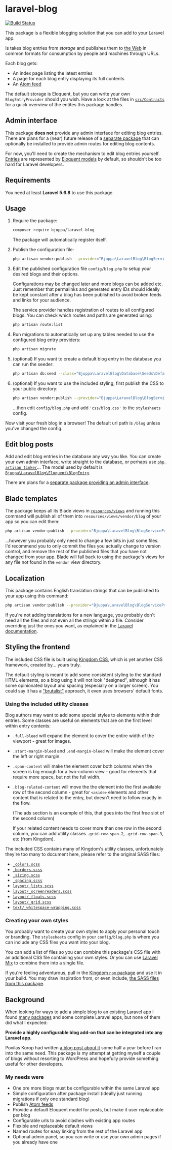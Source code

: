 # laravel-blog

[![Build Status](https://travis-ci.org/bjuppa/laravel-blog.svg?branch=master)](https://travis-ci.org/bjuppa/laravel-blog)

This package is a flexible blogging solution that you can add to your Laravel app.

Is takes blog entries from *storage* and publishes them to
[the Web](https://en.wikipedia.org/wiki/World_Wide_Web)
in common formats for consumption by people and machines through URLs.

Each blog gets:

- An index page listing the latest entries
- A page for each blog entry displaying its full contents
- An [Atom feed](https://en.wikipedia.org/wiki/Atom_(standard))

The default storage is Eloquent, but you can write your own `BlogEntryProvider` should you wish.
Have a look at the files in [`src/Contracts`](https://github.com/bjuppa/laravel-blog/tree/master/src/Contracts)
for a quick overview of the entites this package handles.

## Admin interface

This package **does not** provide any admin interface for editing blog entries.
There are plans for a (near) future release of a
[separate package](https://packagist.org/packages/bjuppa/laravel-blog-admin)
that can optionally be installed to provide admin routes for editing blog contents.

For now, you'll need to create the mechanism to edit blog entries yourself.
[Entries](https://github.com/bjuppa/laravel-blog/blob/master/src/Eloquent/BlogEntry.php)
are represented by [Eloquent models](https://laravel.com/docs/eloquent) by default,
so shouldn't be too hard for Laravel developers.

## Requirements

You need at least **Laravel 5.6.8** to use this package.

## Usage

1. Require the package:

    ```bash
    composer require bjuppa/laravel-blog
    ```

    The package will automatically register itself.

2. Publish the configuration file:

    ```bash
    php artisan vendor:publish --provider="Bjuppa\LaravelBlog\BlogServiceProvider" --tag="blog-config"
    ```

3. Edit the published configuration file `config/blog.php` to setup your desired blogs and their options.

    Configurations may be changed later and more blogs can be added etc.
    Just remember that permalinks and generated entry IDs should ideally be kept constant
    after a blog has been published to avoid broken feeds and links for your audience.

    The service provider handles registration of routes to all configured blogs.
    You can check which routes and paths are generated using:

    ```bash
    php artisan route:list
    ```

4. Run migrations to automatically set up any tables needed to use the configured blog entry providers:

    ```bash
    php artisan migrate
    ```

5. (optional) If you want to create a default blog entry in the database you can run the seeder:

    ```bash
    php artisan db:seed --class="Bjuppa\LaravelBlog\Database\Seeds\DefaultBlogEntrySeeder"
    ```

6. (optional) If you want to use the included styling, first publish the CSS to your public directory:

    ```bash
    php artisan vendor:publish --provider="Bjuppa\LaravelBlog\BlogServiceProvider" --tag="blog-styling"
    ```

    ...then edit `config/blog.php` and add `'css/blog.css'` to the `stylesheets` config.

Now visit your fresh blog in a browser!
The default url path is `/blog` unless you've changed the config.

## Edit blog posts

Add and edit blog entries in the database any way you like.
You can create your own admin interface, write straight to the database, or perhaps use
[`php artisan tinker`](https://laravel.com/docs/artisan#introduction)...
The model used by default is
[`Bjuppa\LaravelBlog\Eloquent\BlogEntry`](https://github.com/bjuppa/laravel-blog/blob/master/src/Eloquent/BlogEntry.php).

There are plans for a [separate package providing an admin interface](#admin-interface).

## Blade templates

The package keeps all its Blade views in [`resources/views`](https://github.com/bjuppa/laravel-blog/tree/master/resources/views)
and running this command will publish all of them into `resources/views/vendor/blog` of your app so you can edit them:

```bash
php artisan vendor:publish --provider="Bjuppa\LaravelBlog\BlogServiceProvider" --tag="blog-views"
```

...however you probably only need to change a few bits in just some files.
I'd recommend you to only commit the files you actually change to version control,
and remove the rest of the published files that you have not changed from your app.
Blade will fall back to using the package's views for any file not found in the `vendor` view directory.

## Localization

This package contains English translation strings that can be published to your app using this command:

```bash
php artisan vendor:publish --provider="Bjuppa\LaravelBlog\BlogServiceProvider" --tag="blog-translations"
```

If you're not adding translations for a new language,
you probably don't need all the files and not even all the strings within a file.
Consider overriding just the ones you want, as explained in the
[Laravel documentation](https://laravel.com/docs/localization#overriding-package-language-files).

## Styling the frontend

The included CSS file is built using [Kingdom CSS](https://bjuppa.github.io/kingdom/),
which is yet another CSS framework, created by... yours truly.

The default styling is meant to add some consistent styling to the standard HTML elements,
so a blog using it will not look "designed", although it has some opinionated layout and spacing
(especially on a larger screen).
You could say it has a ["brutalist"](https://brutalist-web.design) approach,
it even uses browsers' default fonts.

### Using the included utility classes

Blog authors may want to add some special styles to elements within their entries.
Some classes are useful on elements that are on the first level within entry contents:

- `.full-bleed` will expand the element to cover the entire width of the viewport - great for images.
- `.start-margin-bleed` and `.end-margin-bleed` will make the element cover the left or right margin.
- `.span-content` will make the element cover both columns when the screen is big enough for a two-column view -
  good for elements that require more space, but not the full width.
- `.blog-related-content` will move the the element into the first available row of the second column -
  great for `<aside>` elements and other content that is related to the entry,
  but doesn't need to follow exactly in the flow.

  (The ads section is an example of this, that goes into the first free slot of the second column)

  If your related content needs to cover more than one row in the second column,
  you can add utility classes `.grid-row-span-2`, `.grid-row-span-3`, etc (from Kingdom).

The included CSS contains many of Kingdom's utility classes, unfortunately they're too many to document here,
please refer to the original SASS files:

- [`_colors.scss`](https://github.com/bjuppa/kingdom/blob/master/src/utilities/_colors.scss)
- [`_borders.scss`](https://github.com/bjuppa/kingdom/blob/master/src/utilities/_borders.scss)
- [`_sizing.scss`](https://github.com/bjuppa/kingdom/blob/master/src/utilities/_sizing.scss)
- [`_spacing.scss`](https://github.com/bjuppa/kingdom/blob/master/src/utilities/_spacing.scss)
- [`layout/_lists.scss`](https://github.com/bjuppa/kingdom/blob/master/src/utilities/layout/_lists.scss)
- [`layout/_screenreaders.scss`](https://github.com/bjuppa/kingdom/blob/master/src/utilities/layout/_screenreaders.scss)
- [`layout/_floats.scss`](https://github.com/bjuppa/kingdom/blob/master/src/utilities/layout/_floats.scss)
- [`layout/_grid.scss`](https://github.com/bjuppa/kingdom/blob/master/src/utilities/layout/_grid.scss)
- [`text/_whitespace-wrapping.scss`](https://github.com/bjuppa/kingdom/blob/master/src/utilities/text/_whitespace-wrapping.scss)

### Creating your own styles

You probably want to create your own styles to apply your personal touch or branding.
The `stylesheets` config in your `config/blog.php` is where you can include any CSS files you want into your blog.

You can add a list of files so you can combine this package's CSS file with an additional
CSS file containing your own styles.
Or you can use [Laravel Mix](https://laravel.com/docs/mix) to combine them into a single file.

If you're feeling adventurous, pull in the [Kingdom `npm` package](https://www.npmjs.com/package/kingdom-css)
and use it in your build.
You may draw inspiration from, or even include, [the SASS files from this package](https://github.com/bjuppa/laravel-blog/tree/master/resources/sass).

## Background

When looking for ways to add a simple blog to an existing Laravel app I found
[many packages](https://packagist.org/?q=laravel%20blog)
and some complete Laravel apps, but none of them did what I expected:

**Provide a highly configurable blog add-on that can be integrated into any Laravel app**.

Povilas Korop had written
[a blog post about it](https://quickadminpanel.com/blog/blog-packages-for-laravel-nothing-to-choose-from/)
some half a year before I ran into the same need.
This package is my attempt at getting myself a couple of blogs without resorting to WordPress
and hopefully provide something useful for other developers.

### My needs were

- One ore more blogs must be configurable within the same Laravel app
- Simple configuration after package install (ideally just running migrations if only one standard blog)
- Publish [Atom feeds](https://en.wikipedia.org/wiki/Atom_(standard))
- Provide a default Eloquent model for posts, but make it user replaceable per blog
- Configurable urls to avoid clashes with existing app routes
- Flexible and replaceable default views
- Named routes for easy linking from the rest of the Laravel app
- Optional admin panel, so you can write or use your own admin pages if you already have one
